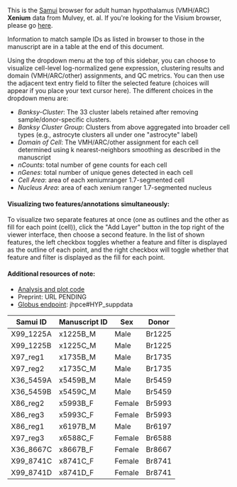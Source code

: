 This is the [Samui](samuibrowser.com) browser for adult human hypothalamus (VMH/ARC) **Xenium** data from Mulvey, et. al. If you're looking for the Visium browser, please go [here](libd.org). 

Information to match sample IDs as listed in browser to those in the manuscript are in a table at the end of this document. 

Using the dropdown menu at the top of this sidebar, you can choose to visualize cell-level log-normalized gene expression, clustering results and domain (VMH/ARC/other) assignments, and QC metrics. You can then use the adjacent text entry field to filter the selected feature (choices will appear if you place your text cursor here). The different choices in the dropdown menu are:
* *Banksy-Cluster*: The 33 cluster labels retained after removing sample/donor-specific clusters.
* *Banksy Cluster Group*: Clusters from above aggregated into broader cell types (e.g., astrocyte clusters all under one "astrocyte" label)
* *Domain of Cell*: The VMH/ARC/other assignment for each cell determined using k nearest-neighbors smoothing as described in the manuscript
* *nCounts*: total number of gene counts for each cell
* *nGenes*: total number of unique genes detected in each cell
* *Cell Area*: area of each xeniumranger 1.7-segmented cell
* *Nucleus Area*: area of each xenium ranger 1.7-segmented nucleus

#### Visualizing two features/annotations simultaneously:
To visualize two separate features at once (one as outlines and the other as fill for each point (cell)), click the "Add Layer" button in the top right of the viewer interface, then choose a second feature. In the list of shown features, the left checkbox toggles whether a feature and filter is displayed as the outline of each point, and the right checkbox will toggle whether that feature and filter is displayed as the fill for each point.

#### Additional resources of note:
* [Analysis and plot code](https://github.com/LieberInstitute/spatial_HYP/)
* Preprint: URL PENDING
* [Globus endpoint](http://research.libd.org/globus/): jhpce#HYP_suppdata

| Samui ID  | Manuscript ID | Sex    | Donor  |
| --------- | ------------- | ------ | ------ |
| X99_1225A | x1225B_M      | Male   | Br1225 |
| X99_1225B | x1225C_M      | Male   | Br1225 |
| X97_reg1  | x1735B_M      | Male   | Br1735 |
| X97_reg2  | x1735C_M      | Male   | Br1735 |
| X36_5459A | x5459B_M      | Male   | Br5459 |
| X36_5459B | x5459C_M      | Male   | Br5459 |
| X86_reg2  | x5993B_F      | Female | Br5993 |
| X86_reg3  | x5993C_F      | Female | Br5993 |
| X86_reg1  | x6197B_M      | Male   | Br6197 |
| X97_reg3  | x6588C_F      | Female | Br6588 |
| X36_8667C | x8667B_F      | Female | Br8667 |
| X99_8741C | x8741C_F      | Female | Br8741 |
| X99_8741D | x8741D_F      | Female | Br8741 |